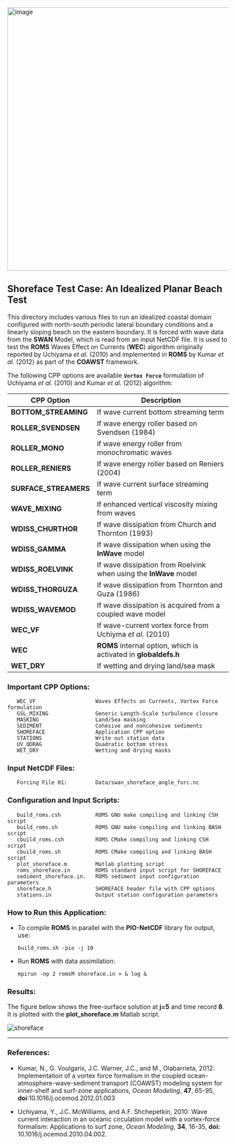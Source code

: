 <img width="600" alt="image" src="https://github.com/myroms/roms_test/assets/23062912/ad6a7ef1-1fed-4b2e-96b9-9c53615b9333">

## Shoreface Test Case: An Idealized Planar Beach Test 

This directory includes various files to run an idealized coastal domain
configured with north-south periodic lateral boundary conditions and a
linearly sloping beach on the eastern boundary. It is forced with wave data from
the **SWAN** Model, which is read from an input NetCDF file. It is used to
test the **ROMS** Waves Effect on Currents (**WEC**) algorithm originally
reported by Uchiyama _et al._ (2010) and implemented in **ROMS** by Kumar _et al._
(2012) as part of the **COAWST** framework.

The following CPP options are available **`Vortex Force`** formulation of Uchiyama
_et al._ (2010) and Kumar _et al._ (2012) algorithm:

| CPP Option                  | Description               |
|-----------------------------|---------------------------|
| **BOTTOM_STREAMING**        | If wave current bottom streaming term |
| **ROLLER_SVENDSEN**         | If wave energy roller based on Svendsen (1984) |
| **ROLLER_MONO**             | if wave energy roller from monochromatic waves |
| **ROLLER_RENIERS**          | If wave energy roller based on Reniers (2004) |
| **SURFACE_STREAMERS**       | If wave current surface streaming term |
| **WAVE_MIXING**             | If enhanced vertical viscosity mixing from waves|
| **WDISS_CHURTHOR**          | If wave dissipation from Church and Thornton (1993) |
| **WDISS_GAMMA**             | If wave dissipation when using the **InWave** model |
| **WDISS_ROELVINK**          | If wave dissipation from Roelvink when using the **InWave** model |
| **WDISS_THORGUZA**          | If wave dissipation from Thornton and Guza (1986) |
| **WDISS_WAVEMOD**           | If wave dissipation is acquired from a coupled wave model |
| **WEC_VF**                  | If wave-current vortex force from Uchiyma _et al._  (2010) |
| **WEC**                     | **ROMS** internal option, which is activated in **globaldefs.h** |
| **WET_DRY**                 | If wetting and drying land/sea mask |

### Important CPP Options:
```
   WEC_VF                   Waves Effects on Currents, Vortex Force formulation
   GSL_MIXING               Generic Length-Scale turbulence closure
   MASKING                  Land/Sea masking
   SEDIMENT                 Cohesive and noncohesive sediments
   SHOREFACE                Application CPP option
   STATIONS                 Write out station data    
   UV_QDRAG                 Quadratic bottom stress
   WET_DRY                  Wetting and drying masks 
```

### Input NetCDF Files:
```
   Forcing File 01:         Data/swan_shoreface_angle_forc.nc
```
### Configuration and Input Scripts:
```
   build_roms.csh           ROMS GNU make compiling and linking CSH script
   build_roms.sh            ROMS GNU make compiling and linking BASH script
   cbuild_roms.csh          ROMS CMake compiling and linking CSH script
   cbuild_roms.sh           ROMS CMake compiling and linking BASH script
   plot_shoreface.m         Matlab plotting script
   roms_shoreface.in        ROMS standard input script for SHOREFACE
   sediment_shoreface.in.   ROMS sediment input configuration parameters
   shoreface.h              SHOREFACE header file with CPP options
   stations.in              Output station configuration parameters
```

### How to Run this Application:

- To compile **ROMS** in parallel with the **PIO-NetCDF** library for output, use:
  ```
  build_roms.sh -pio -j 10
  ```

- Run **ROMS** with data assimilation:
  ```
  mpirun -np 2 romsM shoreface.in > & log &
  ```

### Results:

The figure below shows the free-surface solution at **j=5** and time record **8**. It
is plotted with the **plot_shoreface.m** Matlab script.


![shoreface](https://github.com/user-attachments/assets/60d532da-2db0-46d9-b8d3-132dbf2ec841)

 ---

### References:

- Kumar, N., G. Voulgaris, J.C. Warner, J.C., and M., Olabarrieta, 2012:
  Implementation of a vortex force formalism in the coupled 
  ocean-atmosphere-wave-sediment transport (COAWST) modeling system for
  inner-shelf and surf-zone applications, _Ocean Modeling_, **47**, 65-95,
  **doi**:10.1016/j.ocemod.2012.01.003

- Uchiyama, Y., J.C. McWilliams, and A.F. Shchepetkin, 2010:  Wave current
  interaction in an oceanic circulation model with a  vortex-force formalism:
  Applications to surf zone, _Ocean Modeling_, **34**, 16-35,
 **doi:** 10.1016/j.ocemod.2010.04.002.
